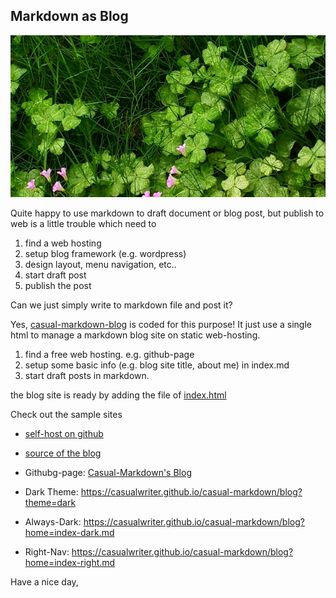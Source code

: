 ## Markdown as Blog

![](../blog-content/campo01.jpg)

Quite happy to use markdown to draft document or blog post, but publish to web is 
a little trouble which need to 

1. find a web hosting
2. setup blog framework (e.g. wordpress)
3. design layout, menu navigation, etc..
4. start draft post
5. publish the post

Can we just simply write to markdown file and post it?

Yes, [casual-markdown-blog](https://github.com/casualwriter/casual-markdown-blog) is coded for this purpose! 
It just use a single html to manage a markdown blog site on static web-hosting.

1. find a free web hosting. e.g. github-page
2. setup some basic info (e.g. blog site title, about me) in index.md
3. start draft posts in markdown.

the blog site is ready by adding the file of [index.html](https://github.com/casualwriter/casual-markdown-blog/blob/main/source/index.html)

Check out the sample sites

* [self-host on github](https://raw.githack.com/casualwriter/casual-markdown-blog/main/source/index.html)
* [source of the blog](https://github.com/casualwriter/casual-markdown-blog/tree/main/source)

* Githubg-page: [Casual-Markdown's Blog](https://casualwriter.github.io/casual-markdown/blog)
* Dark Theme: https://casualwriter.github.io/casual-markdown/blog?theme=dark
* Always-Dark: https://casualwriter.github.io/casual-markdown/blog?home=index-dark.md
* Right-Nav:  https://casualwriter.github.io/casual-markdown/blog?home=index-right.md

Have a nice day,


